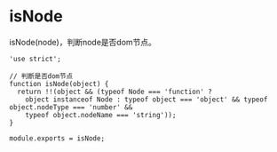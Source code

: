 # isNode

isNode(node)，判断node是否dom节点。

    'use strict';

    // 判断是否dom节点
    function isNode(object) {
      return !!(object && (typeof Node === 'function' ? 
        object instanceof Node : typeof object === 'object' && typeof object.nodeType === 'number' && 
        typeof object.nodeName === 'string'));
    }

    module.exports = isNode;